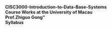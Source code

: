 **CISC3000-Introduction-to-Data-Base-Systems**<br>
**Course Works at the University of Macau**<br>
**Prof.Zhiguo Gong"**<br>
**Syllabus**<br>
